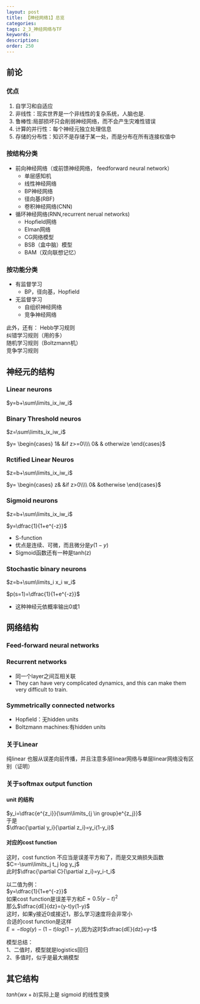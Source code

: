 ```yaml
---
layout: post
title: 【神经网络1】总览
categories:
tags: 2_3_神经网络与TF
keywords:
description:
order: 250
---
```


## 前论

### 优点

1. 自学习和自适应  
2. 非线性：现实世界是一个非线性的复杂系统，人脑也是.  
3. 鲁棒性:局部损坏只会削弱神经网络，而不会产生灾难性错误  
4. 计算的并行性：每个神经元独立处理信息  
5. 存储的分布性：知识不是存储于某一处，而是分布在所有连接权值中  


### 按结构分类

- 前向神经网络（或前馈神经网络， feedforward neural network）
    - 单层感知机
    - 线性神经网络
    - BP神经网络
    - 径向基(RBF)
    - 卷积神经网络(CNN)
- 循环神经网络(RNN,recurrent nerual networks)
    - Hopfield网络
    - Elman网络
    - CG网络模型
    - BSB（盒中脑）模型
    - BAM（双向联想记忆）


### 按功能分类
- 有监督学习
    - BP，径向基，Hopfield
- 无监督学习
    - 自组织神经网络
    - 竞争神经网络


此外，还有：
Hebb学习规则  
纠错学习规则（用的多）  
随机学习规则（Boltzmann机）  
竞争学习规则  


## 神经元的结构

### Linear neurons

$y=b+\sum\limits_ix_iw_i$

### Binary Threshold neuros

$z=\sum\limits_ix_iw_i$

$y=
\begin{cases}
1&   &if z>=0\\\\  
0&   & otherwize
\end{cases}$



### Rctified Linear Neuros

$z=b+\sum\limits_ix_iw_i$

$y=
\begin{cases}
z&    &if z>0\\\\  
0&    &otherwise
\end{cases}$

### Sigmoid neurons

$z=b+\sum\limits_ix_iw_i$

$y=\dfrac{1}{1+e^{-z}}$

- S-function
- 优点是连续、可微，而且微分是$y(1-y)$
- Sigmoid函数还有一种是tanh(z)

### Stochastic binary neurons

$z=b+\sum\limits_i x_i w_i$  

$p(s=1)=\dfrac{1}{1+e^{-z}}$
- 这种神经元依概率输出0或1


## 网络结构

### Feed-forward neural networks

### Recurrent networks

- 同一个layer之间互相关联
- They can have very complicated dynamics, and this can make them very difficult to train.

### Symmetrically connected networks

- Hopfield：无hidden units
- Boltzmann machines:有hidden units


### 关于Linear

纯linear 也服从误差向前传播，并且注意多层linear网络与单层linear网络没有区别（证明）

### 关于softmax output function

#### unit 的结构

$y_i=\dfrac{e^{z_i}}{\sum\limits_{j \in group}e^{z_j}}$  
于是  
$\dfrac{\partial y_i}{\partial z_i}=y_i(1-y_i)$  

#### 对应的cost function

这时，cost function 不应当是误差平方和了，而是交叉熵损失函数  
$C=-\sum\limits_j t_j log y_j$  
此时$\dfrac{\partial C}{\partial z_i}=y_i-t_i$  

以二值为例：  
$y=\dfrac{1}{1+e^{-z}}$  
如果cost function是误差平方和$E=0.5(y-t)^2$  
那么$\dfrac{dE}{dz}=(y-t)y(1-y)$  
这时，如果y接近0或接近1，那么学习速度将会非常小  
合适的cost function是这样  
$E=-tlog(y)-(1-t)log(1-y)$,因为这时$\dfrac{dE}{dz}=y-t$  

模型总结：  
1、二值时，模型就是logistics回归  
2、多值时，似乎是最大熵模型  

## 其它结构
$tanh(wx+b)$实际上是 sigmoid 的线性变换
